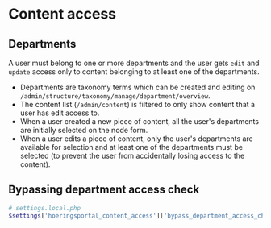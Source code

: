 # Content access

## Departments

A user must belong to one or more departments and the user gets `edit` and
`update` access only to content belonging to at least one of the departments.

* Departments are taxonomy terms which can be created and editing on
  `/admin/structure/taxonomy/manage/department/overview`.
* The content list (`/admin/content`) is filtered to only show content that a
  user has edit access to.
* When a user created a new piece of content, all the user's departments are
  initially selected on the node form.
* When a user edits a piece of content, only the user's departments are
  available for selection and at least one of the departments must be selected
  (to prevent the user from accidentally losing access to the content).

## Bypassing department access check

```php
# settings.local.php
$settings['hoeringsportal_content_access']['bypass_department_access_check'] = TRUE;
```
